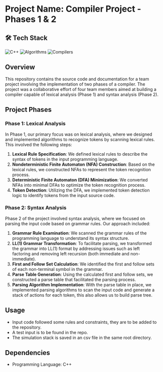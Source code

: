 # Project Name: Compiler Project - Phases 1 & 2
## 🛠 Tech Stack

![C++](https://img.shields.io/badge/C++-00599C?style=for-the-badge&logo=cplusplus&logoColor=white)
![Algorithms](https://img.shields.io/badge/Algorithms-FF6F00?style=for-the-badge&logo=codeforces&logoColor=white)
![Compilers](https://img.shields.io/badge/Compilers-4CAF50?style=for-the-badge&logo=llvm&logoColor=white)

## Overview
This repository contains the source code and documentation for a team project involving the implementation of two phases of a compiler. The project was a collaborative effort of four team members aimed at building a compiler capable of lexical analysis (Phase 1) and syntax analysis (Phase 2).

## Project Phases

### Phase 1: Lexical Analysis
In Phase 1, our primary focus was on lexical analysis, where we designed and implemented algorithms to recognize tokens by scanning lexical rules. This involved the following steps:

1. **Lexical Rule Specification**: We defined lexical rules to describe the syntax of tokens in the input programming language.
2. **Nondeterministic Finite Automaton (NFA) Construction**: Based on the lexical rules, we constructed NFAs to represent the token recognition process.
3. **Deterministic Finite Automaton (DFA) Minimization**: We converted NFAs into minimal DFAs to optimize the token recognition process.
4. **Token Detection**: Utilizing the DFA, we implemented token detection logic to identify tokens from the input source code.

### Phase 2: Syntax Analysis
Phase 2 of the project involved syntax analysis, where we focused on parsing the input code based on grammar rules. Our approach included:

1. **Grammar Rule Examination**: We scanned the grammar rules of the programming language to understand its syntax structure.
2. **LL(1) Grammar Transformation**: To facilitate parsing, we transformed the grammar into LL(1) format by addressing issues such as left factoring and removing left recursion (both immediate and non-immediate).
3. **First and Follow Set Calculation**: We identified the first and follow sets of each non-terminal symbol in the grammar.
4. **Parse Table Generation**: Using the calculated first and follow sets, we constructed a parse table that facilitated the parsing process.
5. **Parsing Algorithm Implementation**: With the parse table in place, we implemented parsing algorithms to scan the input code and generate a stack of actions for each token, this also allows us to build parse tree.

## Usage
- Input code followed some rules and constraints, they are to be added to the repository.
- A test input is to be found in the repo.
- The simulation stack is saved in an csv file in the same root directory.

## Dependencies
- Programming Language: C++
